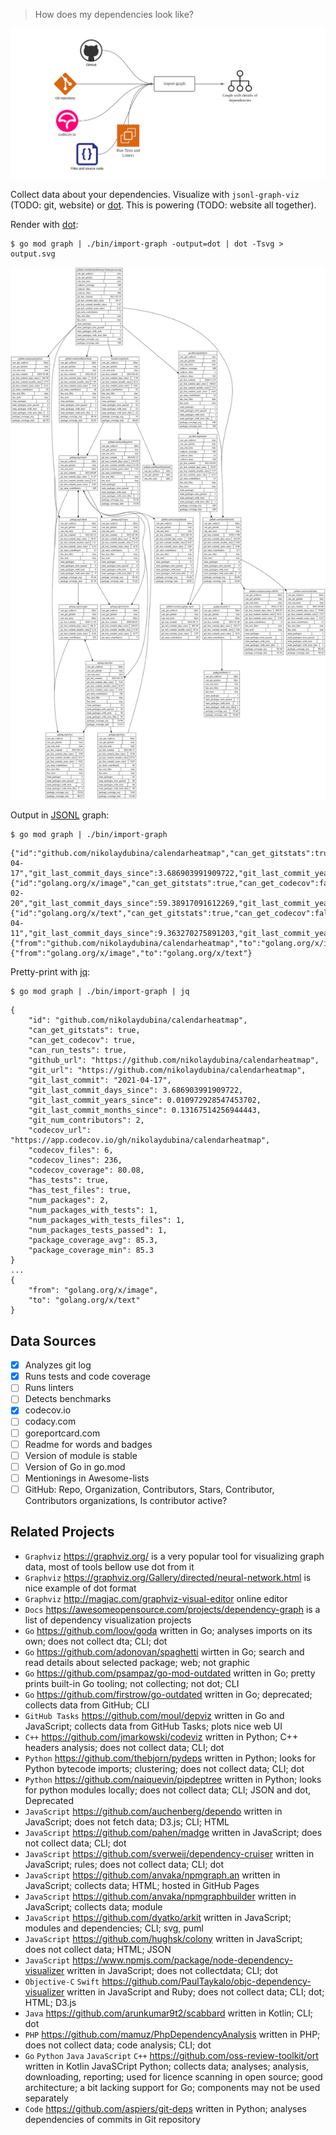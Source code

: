 > How does my dependencies look like?

![import-graph-overview](./docs/import-graph-overview.svg)

Collect data about your dependencies. Visualize with `jsonl-graph-viz` (TODO: git, website) or [dot](https://graphviz.org).
This is powering (TODO: website all together).

Render with [dot](https://graphviz.org):

```
$ go mod graph | ./bin/import-graph -output=dot | dot -Tsvg > output.svg
```
![dot-svg-example](./docs/go-featureprocessing/output.dot.svg)

Output in [JSONL](https://jsonlines.org) graph:
```
$ go mod graph | ./bin/import-graph
```
```
{"id":"github.com/nikolaydubina/calendarheatmap","can_get_gitstats":true,"can_get_codecov":true,"can_run_tests":true,"github_url":"https://github.com/nikolaydubina/calendarheatmap","git_url":"https://github.com/nikolaydubina/calendarheatmap","git_last_commit":"2021-04-17","git_last_commit_days_since":3.686903991909722,"git_last_commit_years_since":0.010972928547453702,"git_last_commit_months_since":0.13167514256944443,"git_num_contributors":2,"codecov_url":"https://app.codecov.io/gh/nikolaydubina/calendarheatmap","codecov_files":6,"codecov_lines":236,"codecov_coverage":80.08,"has_tests":true,"has_test_files":true,"num_packages":2,"num_packages_with_tests":1,"num_packages_with_tests_files":1,"num_packages_tests_passed":1,"package_coverage_avg":85.3,"package_coverage_min":85.3}
{"id":"golang.org/x/image","can_get_gitstats":true,"can_get_codecov":false,"can_run_tests":true,"git_url":"https://go.googlesource.com/image","git_last_commit":"2021-02-20","git_last_commit_days_since":59.38917091612269,"git_last_commit_years_since":0.1767534848694472,"git_last_commit_months_since":2.1210418184333664,"git_num_contributors":44,"has_tests":true,"has_test_files":true,"num_packages":32,"num_packages_with_tests":14,"num_packages_with_tests_files":14,"num_packages_tests_passed":14,"package_coverage_avg":5.6,"package_coverage_min":54.00000000000001}
{"id":"golang.org/x/text","can_get_gitstats":true,"can_get_codecov":false,"can_run_tests":true,"git_url":"https://go.googlesource.com/text","git_last_commit":"2021-04-11","git_last_commit_days_since":9.363270275891203,"git_last_commit_years_since":0.027866875821139222,"git_last_commit_months_since":0.33440250985367065,"git_num_contributors":56,"has_tests":true,"has_test_files":true,"num_packages":63,"num_packages_with_tests":48,"num_packages_with_tests_files":48,"num_packages_tests_passed":48,"package_coverage_avg":5.8,"package_coverage_min":81.48333333333333}
{"from":"github.com/nikolaydubina/calendarheatmap","to":"golang.org/x/image"}
{"from":"golang.org/x/image","to":"golang.org/x/text"}
```

Pretty-print with [jq](https://github.com/stedolan/jq):
```
$ go mod graph | ./bin/import-graph | jq
```
```
{
    "id": "github.com/nikolaydubina/calendarheatmap",
    "can_get_gitstats": true,
    "can_get_codecov": true,
    "can_run_tests": true,
    "github_url": "https://github.com/nikolaydubina/calendarheatmap",
    "git_url": "https://github.com/nikolaydubina/calendarheatmap",
    "git_last_commit": "2021-04-17",
    "git_last_commit_days_since": 3.686903991909722,
    "git_last_commit_years_since": 0.010972928547453702,
    "git_last_commit_months_since": 0.13167514256944443,
    "git_num_contributors": 2,
    "codecov_url": "https://app.codecov.io/gh/nikolaydubina/calendarheatmap",
    "codecov_files": 6,
    "codecov_lines": 236,
    "codecov_coverage": 80.08,
    "has_tests": true,
    "has_test_files": true,
    "num_packages": 2,
    "num_packages_with_tests": 1,
    "num_packages_with_tests_files": 1,
    "num_packages_tests_passed": 1,
    "package_coverage_avg": 85.3,
    "package_coverage_min": 85.3
}
...
{
    "from": "golang.org/x/image",
    "to": "golang.org/x/text"
}
```

## Data Sources

- [x] Analyzes git log
- [x] Runs tests and code coverage
- [ ] Runs linters
- [ ] Detects benchmarks
- [x] codecov.io
- [ ] codacy.com
- [ ] goreportcard.com
- [ ] Readme for words and badges
- [ ] Version of module is stable
- [ ] Version of Go in go.mod
- [ ] Mentionings in Awesome-lists
- [ ] GitHub: Repo, Organization, Contributors, Stars, Contributor, Contributors organizations, Is contributor active?

## Related Projects

- `Graphviz` https://graphviz.org/ is a very popular tool for visualizing graph data, most of tools bellow use dot from it
- `Graphviz` https://graphviz.org/Gallery/directed/neural-network.html is nice example of dot format
- `Graphviz` http://magjac.com/graphviz-visual-editor online editor
- `Docs` https://awesomeopensource.com/projects/dependency-graph is a list of dependency visualization projects  
- `Go` https://github.com/loov/goda written in Go; analyses imports on its own; does not collect dta; CLI; dot  
- `Go` https://github.com/adonovan/spaghetti wirtten in Go; search and read details about selected package; web; not graphic
- `Go` https://github.com/psampaz/go-mod-outdated written in Go; pretty prints built-in Go tooling; not collecting; not dot; CLI 
- `Go` https://github.com/firstrow/go-outdated written in Go; deprecated; collects data from GitHub; CLI
- `GitHub Tasks` https://github.com/moul/depviz written in Go and JavaScript; collects data from GitHub Tasks; plots nice web UI
- `C++` https://github.com/jmarkowski/codeviz written in Python; C++ headers analysis; does not collect data; CLI; dot  
- `Python` https://github.com/thebjorn/pydeps written in Python; looks for Python bytecode imports; clustering; does not collect data; CLI; dot  
- `Python` https://github.com/naiquevin/pipdeptree written in Python; looks for python modules locally; does not collect data; CLI; JSON and dot, Deprecated  
- `JavaScript` https://github.com/auchenberg/dependo written in JavaScript; does not fetch data; D3.js; CLI; HTML   
- `JavaScript` https://github.com/pahen/madge written in JavaScript; does not collect data; CLI; dot  
- `JavaScript` https://github.com/sverweij/dependency-cruiser written in JavaScript; rules; does not collect data; CLI; dot  
- `JavaScript` https://github.com/anvaka/npmgraph.an written in JavaScript; collects data; HTML; hosted in GitHub Pages  
- `JavaScript` https://github.com/anvaka/npmgraphbuilder written in JavaScript; collects data; module  
- `JavaScript` https://github.com/dyatko/arkit written in JavaScript; modules and dependencies; CLI; svg, puml  
- `JavaScript` https://github.com/hughsk/colony written in JavaScript; does not collect data; HTML; JSON  
- `JavaScript` https://www.npmjs.com/package/node-dependency-visualizer written in JavaScript; does not collectdata; CLI; dot  
- `Objective-C` `Swift` https://github.com/PaulTaykalo/objc-dependency-visualizer written in JavaScript and Ruby; does not collect data; CLI; dot; HTML; D3.js   
- `Java` https://github.com/arunkumar9t2/scabbard written in Kotlin; CLI; dot  
- `PHP` https://github.com/mamuz/PhpDependencyAnalysis written in PHP; does not collect data; code analysis; CLI; dot  
- `Go` `Python` `Java` `JavaScript` `C++` https://github.com/oss-review-toolkit/ort written in Kotlin JavaSCript Python; collects data; analyses; analysis, downloading, reporting; used for licence scanning in open source; good architecture; a bit lacking support for Go; components may not be used separately  
- `Code` https://github.com/aspiers/git-deps written in Python; analyses dependencies of commits in Git repository  
